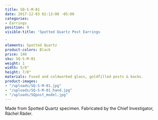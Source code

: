 ```yaml
---
title: SQ-S-M-01
date: 2017-12-03 02:13:00 -05:00
categories:
- Earrings
position: 9
visible-title: 'Spotted Quartz Post Earrings

'
elements: Spotted Quartz
product-colors: Black
price: 140
sku: SQ-S-M-01
weight: 1
width: 5/8"
height: 7/8"
materials: Fused and coldworked glass, goldfilled posts & backs.
product-images:
- "/uploads/SQ-S-M-01.jpg"
- "/uploads/SQ-S-M-01_hand.jpg"
- "/uploads/SQpost_model.jpg"
---
```


Made from Spotted Quartz specimen. Fabricated by the Chief Investigator, Ráchel Räder.